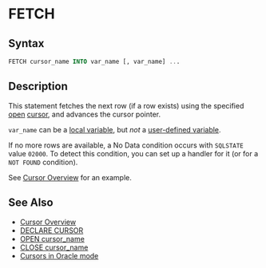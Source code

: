 # FETCH

## Syntax

```sql
FETCH cursor_name INTO var_name [, var_name] ...
```

## Description

This statement fetches the next row (if a row exists) using the
specified [open](/programming-customizing-mariadb/programmatic-compound-statements/programmatic-compound-statements-cursors/open) [cursor](/kb/en/programmatic-and-compound-statements-cursors/), and advances the cursor pointer.

`var_name` can be a [local variable](/programming-customizing-mariadb/programmatic-compound-statements/declare-variable), but <em>not</em> a [user-defined variable](/sql-statements-structure/sql-language-structure/user-defined-variables).

If no more rows are available, a No Data condition occurs with
`SQLSTATE` value `02000`. To detect this condition, you can set up a
handler for it (or for a `NOT FOUND` condition).

See [Cursor Overview](/programming-customizing-mariadb/programmatic-compound-statements/programmatic-compound-statements-cursors/cursor-overview) for an example.

## See Also

- [Cursor Overview](/programming-customizing-mariadb/programmatic-compound-statements/programmatic-compound-statements-cursors/cursor-overview)
- [DECLARE CURSOR](/programming-customizing-mariadb/programmatic-compound-statements/programmatic-compound-statements-cursors/declare-cursor)
- [OPEN cursor_name](/programming-customizing-mariadb/programmatic-compound-statements/programmatic-compound-statements-cursors/open)
- [CLOSE cursor_name](/programming-customizing-mariadb/programmatic-compound-statements/programmatic-compound-statements-cursors/close)
- [Cursors in Oracle mode](/kb/en/sql_modeoracle-from-mariadb-103/#cursors)